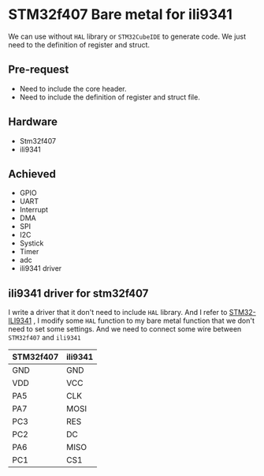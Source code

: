 # STM32f407 Bare metal for ili9341

We can use without `HAL` library or `STM32CubeIDE` to generate code. We just need to the definition of register and struct.

## Pre-request
- Need to include the core header.
- Need to include the definition of register and struct file.

## Hardware
- Stm32f407
- ili9341

## Achieved
- GPIO
- UART
- Interrupt
- DMA
- SPI
- I2C
- Systick
- Timer
- adc
- ili9341 driver

## ili9341 driver for stm32f407
I write a driver that it don't need to include `HAL` library. And I refer to [STM32-ILI9341](https://github.com/martnak/STM32-ILI9341) , I modify some `HAL` function to my bare metal function that we don't need to set some settings. And we need to connect some wire between `STM32f407` and `ili9341`

|  STM32f407   | ili9341  |
|  ----  | ----  |
| GND  | GND |
| VDD  | VCC |
| PA5  | CLK |
| PA7  | MOSI|
| PC3  | RES |
| PC2  | DC  |
| PA6  | MISO|
| PC1  | CS1 |
